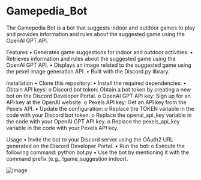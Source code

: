 # Gamepedia_Bot
The Gamepedia Bot is a bot that suggests indoor and outdoor games to play and provides information and rules about the suggested game using the OpenAI GPT API.


Features
•	Generates game suggestions for indoor and outdoor activities.
•	Retrieves information and rules about the suggested game using the OpenAI GPT API.
•	Displays an image related to the suggested game using the pexel image generation API.
•	Built with the Discord.py library.


Installation
•	Clone this repository:
•	Install the required dependencies:
•	Obtain API keys:
o	Discord bot token: Obtain a bot token by creating a new bot on the Discord Developer Portal.
o	OpenAI GPT API key: Sign up for an API key at the OpenAI website.
o	Pexels API key: Get an API key from the Pexels API.
•	Update the configuration:
o	Replace the TOKEN variable in the code with your Discord bot token.
o	Replace the openai_api_key variable in the code with your OpenAI GPT API key.
o	Replace the pexels_api_key variable in the code with your Pexels API key.





Usage
•	Invite the bot to your Discord server using the OAuth2 URL generated on the Discord Developer Portal.
•	Run the bot:
o	Execute the following command: python bot.py
•	Use the bot by mentioning it with the command prefix (e.g., !game_suggestion indoor).

![image](https://github.com/Nikhilkavurur/Gamepedia_Bot/assets/66531310/163f8271-f4db-4613-82bb-496b465e4882)
